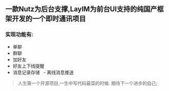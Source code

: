 ## 一款Nutz为后台支撑,LayIM为前台UI支持的纯国产框架开发的一个即时通讯项目
  ### 实现功能有:
   - 单聊
   - 群聊
   - 加好友
   - 好友上下线提醒
   - 消息记录存储
   - 离线消息推送


> 人生第一个开源项目,一生中写代码最菜的时候.
> 期待下一个进步的自己;
